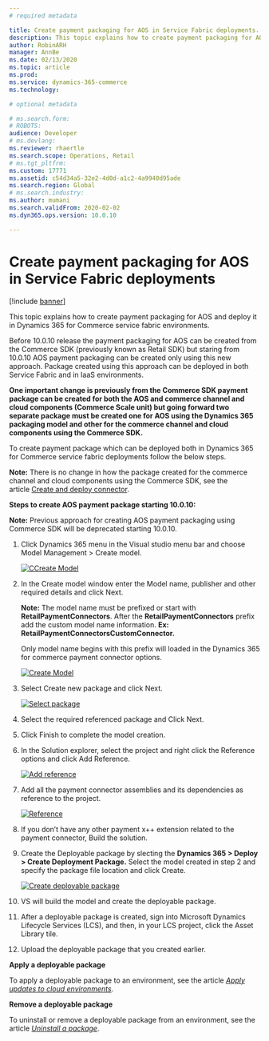 ```yaml
---
# required metadata

title: Create payment packaging for AOS in Service Fabric deployments.
description: This topic explains how to create payment packaging for AOS and deploy it in Dynamics 365 for Commerce service fabric environments.
author: RobinARH
manager: AnnBe
ms.date: 02/13/2020
ms.topic: article
ms.prod: 
ms.service: dynamics-365-commerce
ms.technology: 

# optional metadata

# ms.search.form: 
# ROBOTS: 
audience: Developer
# ms.devlang: 
ms.reviewer: rhaertle
ms.search.scope: Operations, Retail
# ms.tgt_pltfrm: 
ms.custom: 17771
ms.assetid: c54d34a5-32e2-4d0d-a1c2-4a9940d95ade
ms.search.region: Global
# ms.search.industry: 
ms.author: mumani
ms.search.validFrom: 2020-02-02
ms.dyn365.ops.version: 10.0.10

---
```


# Create payment packaging for AOS in Service Fabric deployments

[!include [banner](../../includes/banner.md)]

This topic explains how to create payment packaging for AOS and deploy it in Dynamics 365 for Commerce service fabric environments.

Before 10.0.10 release the payment packaging for AOS can be created from the Commerce SDK (previously known as Retail SDK) but staring from 10.0.10 AOS payment packaging can be created only using this new approach. Package created using this approach can be deployed in both Service Fabric and in IaaS environments.

**One important change is previously from the Commerce SDK payment package can be created for both the AOS and commerce channel and cloud components (Commerce Scale unit) but going forward two separate package must be created one for AOS using the Dynamics 365 packaging model and other for the commerce channel and cloud components using the Commerce SDK.**

To create payment package which can be deployed both in Dynamics 365 for Commerce service fabric deployments follow the below steps.

**Note:** There is no change in how the package created for the commerce channel and cloud components using the Commerce SDK, see the article [Create and deploy connector](https://docs.microsoft.com/en-us/dynamics365/commerce/dev-itpro/deploy-payment-connector).

**Steps to create AOS payment package starting 10.0.10:**

**Note:** Previous approach for creating AOS payment packaging using Commerce SDK will be deprecated starting 10.0.10.

1.  Click Dynamics 365 menu in the Visual studio menu bar and choose Model Management &gt; Create model.

    [![CCreate Model](./media/Model.png)](./media/Model.png)
   
2.  In the Create model window enter the Model name, publisher and other required details and click Next.

    **Note:** The model name must be prefixed or start with **RetailPaymentConnectors**. After the **RetailPaymentConnectors** prefix add the custom model name information. **Ex:** **RetailPaymentConnectorsCustomConnector.**

    Only model name begins with this prefix will loaded in the Dynamics 365 for commerce payment connector options.

     [![Create Model](./media/CreateModel.png)](./media/CreateModel.png)

3.  Select Create new package and click Next.

    [![Select package](./media/SelectPackage.png)](./media/SelectPackage.png)

4.  Select the required referenced package and Click Next.

5.  Click Finish to complete the model creation.

6.  In the Solution explorer, select the project and right click the Reference options and click Add Reference.

      [![Add reference](./media/AddReference.png)](./media/AddReference.png)

7.  Add all the payment connector assemblies and its dependencies as reference to the project.

    [![Reference](./media/Reference.png)](./media/Reference.png)

8.  If you don’t have any other payment x++ extension related to the payment connector, Build the solution.

9.  Create the Deployable package by slecting the **Dynamics 365 &gt; Deploy &gt; Create Deployment Package.** Select the model created in step 2 and specify the package file location and click Create.

    [![Create deployable package](./media/Create.png)](./media/Create.png)

10. VS will build the model and create the deployable package.

11. After a deployable package is created, sign into Microsoft Dynamics Lifecycle Services (LCS), and then, in your LCS project, click the Asset Library tile.

12. Upload the deployable package that you created earlier.

**Apply a deployable package**

To apply a deployable package to an environment, see the article [*Apply updates to cloud environments*](https://docs.microsoft.com/en-us/dynamics365/fin-ops-core/dev-itpro/deployment/apply-deployable-package-system).

**Remove a deployable package**

To uninstall or remove a deployable package from an environment, see the article [*Uninstall a package*](https://docs.microsoft.com/en-us/dynamics365/fin-ops-core/dev-itpro/deployment/uninstall-deployable-package).
